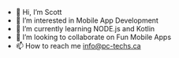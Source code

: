 - 👋 Hi, I’m Scott
- 👀 I’m interested in Mobile App Development
- 🌱 I’m currently learning NODE.js and Kotlin
- 💞️ I’m looking to collaborate on Fun Mobile Apps
- 📫 How to reach me info@pc-techs.ca

<!---
SPSKN/SPSKN is a ✨ special ✨ repository because its `README.md` (this file) appears on your GitHub profile.
You can click the Preview link to take a look at your changes.
--->
